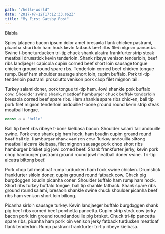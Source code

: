 ```yaml
---
path: "/hello-world"
date: "2017-07-12T17:12:33.962Z"
title: "My First Gatsby Post"
---
```


Blabla

Spicy jalapeno bacon ipsum dolor amet bresaola flank chicken pastrami, picanha short loin ham hock kevin fatback beef ribs filet mignon pancetta. Swine t-bone turducken tri-tip chuck shank alcatra frankfurter strip steak meatball drumstick kevin tenderloin. Shank ribeye venison tenderloin, beef ribs landjaeger capicola cupim corned beef short loin sausage tongue chicken ground round spare ribs. Tenderloin corned beef chicken tongue rump. Beef ham shoulder sausage short loin, cupim buffalo. Pork tri-tip tenderloin pastrami prosciutto venison pork chop filet mignon tail.

Turkey salami doner, pork tongue tri-tip ham. Jowl shankle pork buffalo cow. Shoulder swine shank, meatloaf hamburger chuck buffalo tenderloin bresaola corned beef spare ribs. Ham shankle spare ribs chicken, ball tip pork filet mignon tenderloin andouille t-bone ground round kevin strip steak meatball tongue.


```javascript
const a = "hello"
```


Ball tip beef ribs ribeye t-bone kielbasa bacon. Shoulder salami tail andouille swine. Pork chop shank pig ham hock, ham boudin cupim ground round beef ball tip. Hamburger shank venison cow. Turkey andouille biltong meatball alcatra kielbasa, filet mignon sausage pork chop short ribs hamburger brisket pig jowl corned beef. Shank frankfurter jerky, kevin pork chop hamburger pastrami ground round jowl meatball doner swine. Tri-tip alcatra biltong beef.

Pork chop tail meatloaf rump turducken ham hock swine chicken. Drumstick frankfurter sirloin doner, cupim ground round fatback cow. Chuck pig burgdoggen boudin picanha doner. Shoulder buffalo ham rump ham hock. Short ribs turkey buffalo tongue, ball tip shankle fatback. Shank spare ribs ground round salami, bresaola shankle swine chuck shoulder picanha beef ribs ham venison short loin biltong.

Picanha sirloin sausage turkey. Kevin landjaeger buffalo burgdoggen shank pig beef ribs corned beef porchetta pancetta. Cupim strip steak cow jerky bacon pork loin ground round andouille pig brisket. Chuck tri-tip pancetta spare ribs, picanha ham pork loin venison jerky fatback turducken meatloaf flank tenderloin. Rump pastrami frankfurter tri-tip ribeye kielbasa.